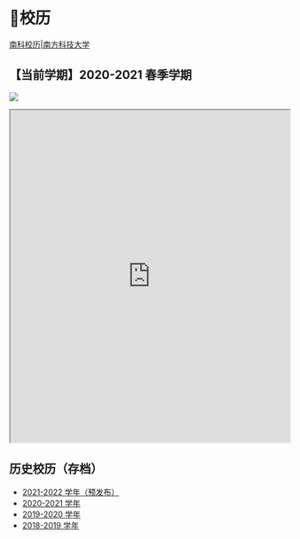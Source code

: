 # 📅校历

[南科校历|南方科技大学](https://www.sustech.edu.cn/zh/academic-calendar.html)

## 【当前学期】2020-2021 春季学期

<a data-fancybox title="" href="https://cdn.jsdelivr.net/gh/sustech-cra/sustech-online-ng@master/docs/calendar/pic/202102.jpg">![](https://cdn.jsdelivr.net/gh/sustech-cra/sustech-online-ng@master/docs/calendar/pic/202102.jpg)</a>

<iframe src="https://mirrors.sustech.edu.cn/site/sustech-online/pdfjs/web/viewer.html?file=https://cdn.jsdelivr.net/gh/sustech-cra/sustech-online-ng@master/docs/calendar/2021-2022-excel.pdf" width="100%" height="600" ></iframe>

## 历史校历（存档）

* [2021-2022 学年（预发布）](2021-2022.md)
* [2020-2021 学年](2020-2021.md)
* [2019-2020 学年](2019-2020.md)
* [2018-2019 学年](2018-2019.md)
